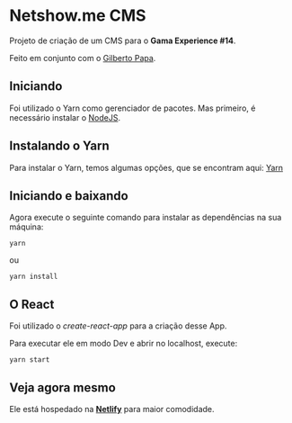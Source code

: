 # Netshow.me CMS
Projeto de criação de um CMS para o **Gama Experience #14**.

Feito em conjunto com o [Gilberto Papa](https://github.com/GilbertoPapa).

## Iniciando
Foi utilizado o Yarn como gerenciador de pacotes.
Mas primeiro, é necessário instalar o [NodeJS](https://nodejs.org/).

## Instalando o Yarn
Para instalar o Yarn, temos algumas opções, que se encontram aqui: [Yarn](https://yarnpkg.com/)

## Iniciando e baixando
Agora execute o seguinte comando para instalar as dependências na sua máquina:
```
yarn
```
ou
```
yarn install
```

## O React
Foi utilizado o *create-react-app* para a criação desse App.

Para executar ele em modo Dev e abrir no localhost, execute:
```
yarn start
```

## Veja agora mesmo
Ele está hospedado na [**Netlify**](https://netshowme-cms.netlify.com/) para maior comodidade.
